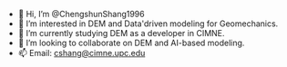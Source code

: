 - 👋 Hi, I’m @ChengshunShang1996
- 👀 I’m interested in DEM and Data'driven modeling for Geomechanics.
- 🌱 I’m currently studying DEM as a developer in CIMNE.
- 💞️ I’m looking to collaborate on DEM and AI-based modeling.
- 📫 Email: cshang@cimne.upc.edu

<!---
ChengshunShang1996/ChengshunShang1996 is a ✨ special ✨ repository because its `README.md` (this file) appears on your GitHub profile.
You can click the Preview link to take a look at your changes.
--->

